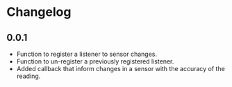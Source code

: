 # Changelog

## 0.0.1

* Function to register a listener to sensor changes.
* Function to un-register a previously registered listener.
* Added callback that inform changes in a sensor with the accuracy of the reading.